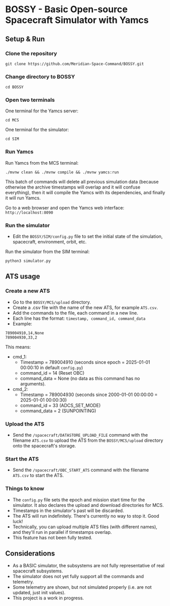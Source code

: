 # BOSSY - Basic Open-source Spacecraft Simulator with Yamcs

## Setup & Run

### Clone the repository
```
git clone https://github.com/Meridian-Space-Command/BOSSY.git
```

### Change directory to BOSSY
```
cd BOSSY
```

### Open two terminals

One terminal for the Yamcs server:
```
cd MCS
```

One terminal for the simulator:
```
cd SIM
```

### Run Yamcs

Run Yamcs from the MCS terminal:
```
./mvnw clean && ./mvnw compile && ./mvnw yamcs:run
```
This batch of commands will delete all previous simulation data (because otherwise the archive timestamps will overlap and it will confuse everything), then it will compile the Yamcs with its dependencies, and finally it will run Yamcs.

Go to a web browser and open the Yamcs web interface: `http://localhost:8090`

### Run the simulator

- Edit the `BOSSY/SIM/config.py` file to set the initial state of the simulation, spacecraft, environment, orbit, etc.

Run the simulator from the SIM terminal:
```
python3 simulator.py
```

## ATS usage

### Create a new ATS

- Go to the `BOSSY/MCS/upload` directory.
- Create a .csv file with the name of the new ATS, for example `ATS.csv`.
- Add the commands to the file, each command in a new line.
- Each line has the format: `timestamp, command_id, command_data`
- Example:

```
789004910,14,None
789004930,33,2
```

This means:
- cmd_1:
    - Timestamp = 789004910 (seconds since epoch = 2025-01-01 00:00:10 in default `config.py`)
    - command_id = 14 (Reset OBC) 
    - command_data = None (no data as this command has no arguments).
- cmd_2:
    - Timestamp = 789004930 (seconds since 2000-01-01 00:00:00 = 2025-01-01 00:00:30)
    - command_id = 33 (ADCS_SET_MODE) 
    - command_data = 2 (SUNPOINTING)

### Upload the ATS

- Send the `/spacecraft/DATASTORE_UPLOAD_FILE` command with the filename `ATS.csv` to upload the ATS from the `BOSSY/MCS/upload` directory onto the spacecraft's storage.

### Start the ATS

- Send the `/spacecraft/OBC_START_ATS` command with the filename `ATS.csv` to start the ATS.

### Things to know

- The `config.py` file sets the epoch and mission start time for the simulator. It also declares the upload and download directories for MCS. 
- Timestamps in the simulator's past will be discarded.
- The ATS will run indefinitely. There's currently no way to stop it. Good luck!
- Technically, you can upload multiple ATS files (with different names), and they'll run in parallel if timestamps overlap.
- This feature has not been fully tested. 

## Considerations
- As a BASIC simulator, the subsystems are not fully representative of real spacecraft subsystems. 
- The simulator does not yet fully support all the commands and telemetry.
- Some telemetry are shown, but not simulated properly (i.e. are not updated, just init values).
- This project is a work in progress.
